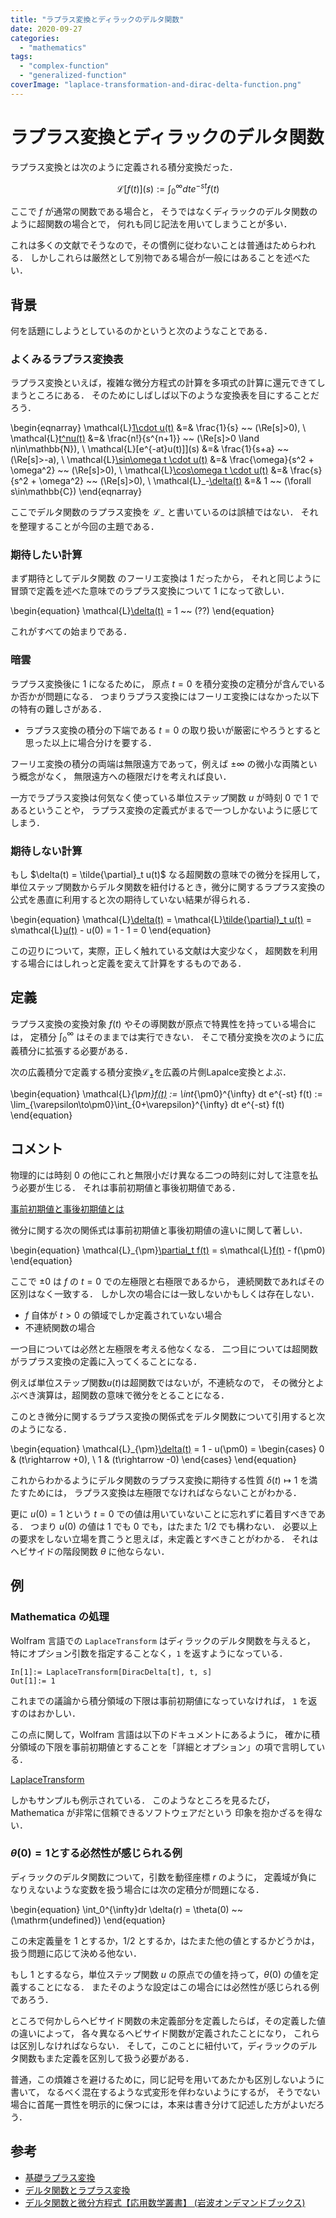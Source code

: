 ```yaml
---
title: "ラプラス変換とディラックのデルタ関数"
date: 2020-09-27
categories: 
  - "mathematics"
tags: 
  - "complex-function"
  - "generalized-function"
coverImage: "laplace-transformation-and-dirac-delta-function.png"
---
```


# ラプラス変換とディラックのデルタ関数

ラプラス変換とは次のように定義される積分変換だった．

$$ \mathcal{L}[f(t)](s) := \int_{0}^{\infty} dt e^{-st} f(t) $$

ここで $f$ が通常の関数である場合と， そうではなくディラックのデルタ関数のように超関数の場合とで， 何れも同じ記法を用いてしまうことが多い．

これは多くの文献でそうなので，その慣例に従わないことは普通はためらわれる． しかしこれらは厳然として別物である場合が一般にはあることを述べたい．

## 背景

何を話題にしようとしているのかというと次のようなことである．

### よくみるラプラス変換表

ラプラス変換といえば，複雑な微分方程式の計算を多項式の計算に還元できてしまうところにある． そのためにしばしば以下のような変換表を目にすることだろう．

\begin{eqnarray} \mathcal{L}[1\cdot u(t)](s) &=& \frac{1}{s} ~~ (\Re[s]>0), \\ \mathcal{L}[t^nu(t)](s) &=& \frac{n!}{s^{n+1}} ~~ (\Re[s]>0 \land n\in\mathbb{N}), \\ \mathcal{L}[e^{-at}u(t)]](s) &=& \frac{1}{s+a} ~~ (\Re[s]>-a), \\ \mathcal{L}[\sin\omega t \cdot u(t)](s) &=& \frac{\omega}{s^2 + \omega^2} ~~ (\Re[s]>0), \\ \mathcal{L}[\cos\omega t \cdot u(t)](s) &=& \frac{s}{s^2 + \omega^2} ~~ (\Re[s]>0), \\ \mathcal{L}_-[\delta(t)](s) &=& 1 ~~ (\forall s\in\mathbb{C}) \end{eqnarray}

ここでデルタ関数のラプラス変換を $\mathcal{L}_-$ と書いているのは誤植ではない． それを整理することが今回の主題である．

### 期待したい計算

まず期待としてデルタ関数 のフーリエ変換は $1$ だったから， それと同じように冒頭で定義を述べた意味でのラプラス変換について $1$ になって欲しい．

\begin{equation} \mathcal{L}[\delta(t)](s) = 1 ~~ (??) \end{equation}

これがすべての始まりである．

### 暗雲

ラプラス変換後に $1$ になるために， 原点 $t=0$ を積分変換の定積分が含んでいるか否かが問題になる． つまりラプラス変換にはフーリエ変換にはなかった以下の特有の難しさがある．

- ラプラス変換の積分の下端である $t=0$ の取り扱いが厳密にやろうとすると思った以上に場合分けを要する．

フーリエ変換の積分の両端は無限遠方であって，例えば $\pm\infty$ の微小な両隣という概念がなく， 無限遠方への極限だけを考えれば良い．

一方でラプラス変換は何気なく使っている単位ステップ関数 $u$ が時刻 $0$ で $1$ であるということや， ラプラス変換の定義式がまるで一つしかないように感じてしまう．

### 期待しない計算

もし $\delta(t) = \tilde{\partial}_t u(t)$ なる超関数の意味での微分を採用して，単位ステップ関数からデルタ関数を紐付けるとき，微分に関するラプラス変換の公式を愚直に利用すると次の期待していない結果が得られる．

\begin{equation} \mathcal{L}[\delta(t)](s) = \mathcal{L}[\tilde{\partial}_t u(t)](s) = s\mathcal{L}[u(t)](s) - u(0) = 1 - 1 = 0 \end{equation}

この辺りについて，実際，正しく触れている文献は大変少なく， 超関数を利用する場合にはしれっと定義を変えて計算をするものである．

## 定義

ラプラス変換の変換対象 $f(t)$ やその導関数が原点で特異性を持っている場合には， 定積分 $\int_0^{\infty}$ はそのままでは実行できない． そこで積分変換を次のように広義積分に拡張する必要がある．

次の広義積分で定義する積分変換$\mathcal{L}_{\pm}$を広義の片側Lapalce変換とよぶ．

\begin{equation} \mathcal{L}_{\pm}[f(t)](s) := \int_{\pm0}^{\infty} dt e^{-st} f(t) := \lim_{\varepsilon\to\pm0}\int_{0+\varepsilon}^{\infty} dt e^{-st} f(t) \end{equation}

## コメント

物理的には時刻 $0$ の他にこれと無限小だけ異なる二つの時刻に対して注意を払う必要が生じる． それは事前初期値と事後初期値である．

[事前初期値と事後初期値とは](https://mathrelish.com/physics/pre-initial-value-post-initial-value)

微分に関する次の関係式は事前初期値と事後初期値の違いに関して著しい．

\begin{equation} \mathcal{L}_{\pm}[\partial_t f(t)](s) = s\mathcal{L}[f(t)](s) - f(\pm0) \end{equation}

ここで $\pm0$ は $f$ の $t=0$ での左極限と右極限であるから， 連続関数であればその区別はなく一致する． しかし次の場合には一致しないかもしくは存在しない．

- $f$ 自体が $t>0$ の領域でしか定義されていない場合
- 不連続関数の場合

一つ目については必然と左極限を考える他なくなる． 二つ目については超関数がラプラス変換の定義に入ってくることになる．

例えば単位ステップ関数$u(t)$は超関数ではないが，不連続なので， その微分とよぶべき演算は，超関数の意味で微分をとることになる．

このとき微分に関するラプラス変換の関係式をデルタ関数について引用すると次のようになる．

\begin{equation} \mathcal{L}_{\pm}[\delta(t)](s) = 1 - u(\pm0) = \begin{cases} 0 & (t\rightarrow +0), \\ 1 & (t\rightarrow -0) \end{cases} \end{equation}

これからわかるようにデルタ関数のラプラス変換に期待する性質 $\delta(t)\mapsto 1$ を満たすためには， ラプラス変換は左極限でなければならないことがわかる．

更に $u(0)=1$ という $t=0$ での値は用いていないことに忘れずに着目すべきである． つまり $u(0)$ の値は $1$ でも $0$ でも，はたまた $1/2$ でも構わない． 必要以上の要求をしない立場を貫こうと思えば，未定義とすべきことがわかる． それはヘビサイドの階段関数 $\theta$ に他ならない．

## 例

### Mathematica の処理

Wolfram 言語での `LaplaceTransform` はディラックのデルタ関数を与えると， 特にオプション引数を指定することなく，`1` を返すようになっている．

```
In[1]:= LaplaceTransform[DiracDelta[t], t, s]
Out[1]:= 1
```

これまでの議論から積分領域の下限は事前初期値になっていなければ， `1` を返すのはおかしい．

この点に関して，Wolfram 言語は以下のドキュメントにあるように， 確かに積分領域の下限を事前初期値とすることを「詳細とオプション」の項で言明している．

[LaplaceTransform](https://reference.wolfram.com/language/ref/LaplaceTransform.html)

しかもサンプルも例示されている． このようなところを見るたび，Mathematica が非常に信頼できるソフトウェアだという 印象を抱かざるを得ない．

### $\theta(0)=1$とする必然性が感じられる例

ディラックのデルタ関数について，引数を動径座標 $r$ のように， 定義域が負になりえないような変数を扱う場合には次の定積分が問題になる．

\begin{equation} \int_0^{\infty}dr \delta(r) = \theta(0) ~~ (\mathrm{undefined}) \end{equation}

この未定義量を $1$ とするか，$1/2$ とするか，はたまた他の値とするかどうかは， 扱う問題に応じて決める他ない．

もし $1$ とするなら，単位ステップ関数 $u$ の原点での値を持って，$\theta(0)$ の値を定義することになる． またそのような設定はこの場合には必然性が感じられる例であろう．

ところで何かしらヘビサイド関数の未定義部分を定義したらば，その定義した値の違いによって， 各々異なるヘビサイド関数が定義されたことになり， これらは区別しなければならない． そして，このことに紐付いて，ディラックのデルタ関数もまた定義を区別して扱う必要がある．

普通，この煩雑さを避けるために，同じ記号を用いてあたかも区別しないように書いて， なるべく混在するような式変形を伴わないようにするが， そうでない場合に首尾一貫性を明示的に保つには，本来は書き分けて記述した方がよいだろう．

## 参考

- [基礎ラプラス変換](https://amzn.to/3kRmYak)
- [デルタ関数とラプラス変換](https://onsen-mula.org/wp-content/uploads/2017/04/laptran_delta.pdf)
- [デルタ関数と微分方程式【応用数学叢書】 (岩波オンデマンドブックス)](https://amzn.to/2NaLYx6)

<script type="text/javascript">amzn_assoc_ad_type ="responsive_search_widget"; amzn_assoc_tracking_id ="alexandritefi-22"; amzn_assoc_marketplace ="amazon"; amzn_assoc_region ="JP"; amzn_assoc_placement =""; amzn_assoc_search_type = "search_widget";amzn_assoc_width ="auto"; amzn_assoc_height ="auto"; amzn_assoc_default_search_category =""; amzn_assoc_default_search_key ="Laplace-Transform";amzn_assoc_theme ="light"; amzn_assoc_bg_color ="FFFFFF";</script>

<script src="//z-fe.amazon-adsystem.com/widgets/q?ServiceVersion=20070822&amp;Operation=GetScript&amp;ID=OneJS&amp;WS=1&amp;Marketplace=JP"></script>
